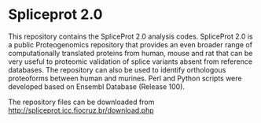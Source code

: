 # Spliceprot 2.0 

This repository contains the SpliceProt 2.0 analysis codes. SpliceProt 2.0 is a public Proteogenomics repository that provides an even broader range of computationally translated proteins from human, mouse and rat that can be very useful to proteomic validation of splice variants absent from reference databases. The repository can also be used to identify orthologous proteoforms between human and murines. Perl and Python scripts were developed based on Ensembl Database (Release 100). 

The repository files can be downloaded from http://spliceprot.icc.fiocruz.br/download.php 
